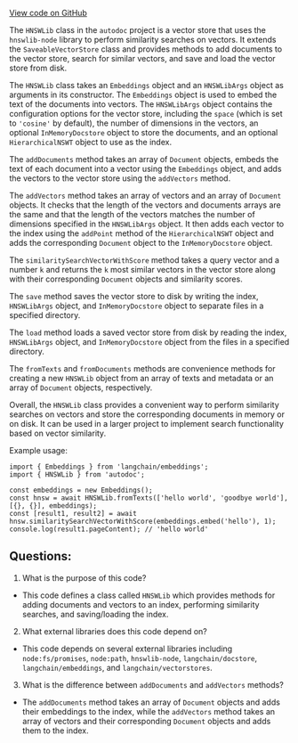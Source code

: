[View code on GitHub](https://github.com/context-labs/autodoc/blob/master/src/langchain/hnswlib.ts)

The `HNSWLib` class in the `autodoc` project is a vector store that uses the `hnswlib-node` library to perform similarity searches on vectors. It extends the `SaveableVectorStore` class and provides methods to add documents to the vector store, search for similar vectors, and save and load the vector store from disk.

The `HNSWLib` class takes an `Embeddings` object and an `HNSWLibArgs` object as arguments in its constructor. The `Embeddings` object is used to embed the text of the documents into vectors. The `HNSWLibArgs` object contains the configuration options for the vector store, including the `space` (which is set to `'cosine'` by default), the number of dimensions in the vectors, an optional `InMemoryDocstore` object to store the documents, and an optional `HierarchicalNSWT` object to use as the index.

The `addDocuments` method takes an array of `Document` objects, embeds the text of each document into a vector using the `Embeddings` object, and adds the vectors to the vector store using the `addVectors` method.

The `addVectors` method takes an array of vectors and an array of `Document` objects. It checks that the length of the vectors and documents arrays are the same and that the length of the vectors matches the number of dimensions specified in the `HNSWLibArgs` object. It then adds each vector to the index using the `addPoint` method of the `HierarchicalNSWT` object and adds the corresponding `Document` object to the `InMemoryDocstore` object.

The `similaritySearchVectorWithScore` method takes a query vector and a number `k` and returns the `k` most similar vectors in the vector store along with their corresponding `Document` objects and similarity scores.

The `save` method saves the vector store to disk by writing the index, `HNSWLibArgs` object, and `InMemoryDocstore` object to separate files in a specified directory.

The `load` method loads a saved vector store from disk by reading the index, `HNSWLibArgs` object, and `InMemoryDocstore` object from the files in a specified directory.

The `fromTexts` and `fromDocuments` methods are convenience methods for creating a new `HNSWLib` object from an array of texts and metadata or an array of `Document` objects, respectively.

Overall, the `HNSWLib` class provides a convenient way to perform similarity searches on vectors and store the corresponding documents in memory or on disk. It can be used in a larger project to implement search functionality based on vector similarity. 

Example usage:

```
import { Embeddings } from 'langchain/embeddings';
import { HNSWLib } from 'autodoc';

const embeddings = new Embeddings();
const hnsw = await HNSWLib.fromTexts(['hello world', 'goodbye world'], [{}, {}], embeddings);
const [result1, result2] = await hnsw.similaritySearchVectorWithScore(embeddings.embed('hello'), 1);
console.log(result1.pageContent); // 'hello world'
```
## Questions: 
 1. What is the purpose of this code?
- This code defines a class called `HNSWLib` which provides methods for adding documents and vectors to an index, performing similarity searches, and saving/loading the index.

2. What external libraries does this code depend on?
- This code depends on several external libraries including `node:fs/promises`, `node:path`, `hnswlib-node`, `langchain/docstore`, `langchain/embeddings`, and `langchain/vectorstores`.

3. What is the difference between `addDocuments` and `addVectors` methods?
- The `addDocuments` method takes an array of `Document` objects and adds their embeddings to the index, while the `addVectors` method takes an array of vectors and their corresponding `Document` objects and adds them to the index.